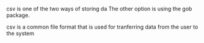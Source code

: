 csv is one of the two ways of storing da
The other option is using the gob package.

csv is a common file format that is used for tranferring data from the user to the system


